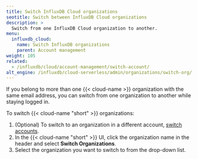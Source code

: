 ```yaml
---
title: Switch InfluxDB Cloud organizations
seotitle: Switch between InfluxDB Cloud organizations
description: >
  Switch from one InfluxDB Cloud organization to another.  
menu:
  influxdb_cloud:
    name: Switch InfluxDB organizations
    parent: Account management
weight: 105
related:
  - /influxdb/cloud/account-management/switch-account/
alt_engine: /influxdb/cloud-serverless/admin/organizations/switch-org/
---
```


If you belong to more than one {{< cloud-name >}} organization with the same email address, you can switch from one organization to another while staying logged in.

To switch {{< cloud-name "short" >}} organizations:

1. (Optional) To switch to an organization in a different account, [switch accounts](/influxdb/cloud/account-management/switch-account/).
2. In the {{< cloud-name "short" >}} UI, click the organization name in the header and select **Switch Organizations**.
3. Select the organization you want to switch to from the drop-down list.
